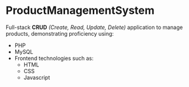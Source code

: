 # ProductManagementSystem

Full-stack **CRUD** _(Create, Read, Update, Delete)_ application to manage products, demonstrating proficiency using:
- PHP
- MySQL
- Frontend technologies such as:
  - HTML
  - CSS
  - Javascript
